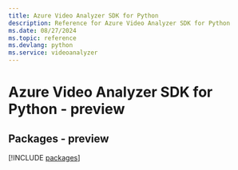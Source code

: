 ```yaml
---
title: Azure Video Analyzer SDK for Python
description: Reference for Azure Video Analyzer SDK for Python
ms.date: 08/27/2024
ms.topic: reference
ms.devlang: python
ms.service: videoanalyzer
---
```

# Azure Video Analyzer SDK for Python - preview
## Packages - preview
[!INCLUDE [packages](video-analyzer-index.md)]